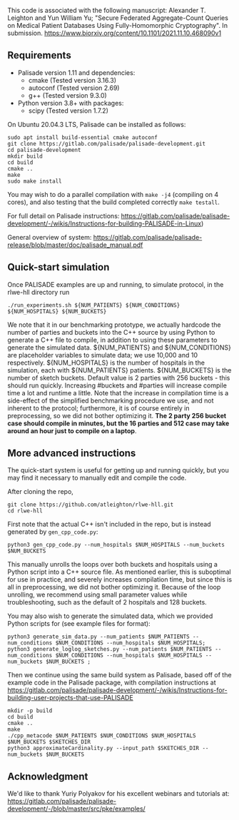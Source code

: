 This code is associated with the following manuscript:
Alexander T. Leighton and Yun William Yu; "Secure Federated Aggregate-Count Queries on Medical Patient Databases Using Fully-Homomorphic Cryptography". In submission.
https://www.biorxiv.org/content/10.1101/2021.11.10.468090v1

## Requirements
* Palisade version 1.11 and dependencies:
  * cmake (Tested version 3.16.3)
  * autoconf (Tested version 2.69)
  * g++ (Tested version 9.3.0)
* Python version 3.8+ with packages:
  * scipy (Tested version 1.7.2)

On Ubuntu 20.04.3 LTS, Palisade can be installed as follows:
```
sudo apt install build-essential cmake autoconf
git clone https://gitlab.com/palisade/palisade-development.git
cd palisade-development
mkdir build
cd build
cmake ..
make
sudo make install
```
You may wish to do a parallel compilation with `make -j4` (compiling on 4 cores), and also testing that the build completed correctly `make testall`.

For full detail on Palisade instructions: https://gitlab.com/palisade/palisade-development/-/wikis/Instructions-for-building-PALISADE-in-Linux)

General overview of system:
https://gitlab.com/palisade/palisade-release/blob/master/doc/palisade_manual.pdf

## Quick-start simulation
Once PALISADE examples are up and running, to simulate protocol, in the rlwe-hll directory run

```
./run_experiments.sh ${NUM_PATIENTS} ${NUM_CONDITIONS} ${NUM_HOSPITALS} ${NUM_BUCKETS}
```
We note that it in our benchmarking prototype, we actually hardcode the number of parties and buckets into the C++ source by using Python to generate a C++ file to compile, in addition to using these parameters to generate the simulated data.
${NUM_PATIENTS} and ${NUM_CONDITIONS} are placeholder variables to simulate data; we use 10,000 and 10 respectively. ${NUM_HOSPITALS} is the number of hospitals in the simulation, each with ${NUM_PATIENTS} patients. ${NUM_BUCKETS} is the number of sketch buckets. Default value is 2 parties with 256 buckets - this should run quickly. Increasing #buckets and #parties will increase compile time a lot and runtime a little.
Note that the increase in compilation time is a side-effect of the simplified benchmarking procedure we use, and not inherent to the protocol; furthermore, it is of course entirely in preprocessing, so we did not bother optimizing it. **The 2 party 256 bucket case should compile in minutes, but the 16 parties and 512 case may take around an hour just to compile on a laptop**.

## More advanced instructions
The quick-start system is useful for getting up and running quickly, but you may find it necessary to manually edit and compile the code.


After cloning the repo,
```
git clone https://github.com/atleighton/rlwe-hll.git
cd rlwe-hll
```

First note that the actual C++ isn't included in the repo, but is instead generated by `gen_cpp_code.py`:
```
python3 gen_cpp_code.py --num_hospitals $NUM_HOSPITALS --num_buckets $NUM_BUCKETS
```
This manually unrolls the loops over both buckets and hospitals using a Python script into a C++ source file. As mentioned earlier, this is suboptimal for use in practice, and severely increases compilation time, but since this is all in preprocessing, we did not bother optimizing it. Because of the loop unrolling, we recommend using small parameter values while troubleshooting, such as the default of 2 hospitals and 128 buckets.

You may also wish to generate the simulated data, which we provided Python scripts for (see example files for format):
```
python3 generate_sim_data.py --num_patients $NUM_PATIENTS --num_conditions $NUM_CONDITIONS --num_hospitals $NUM_HOSPITALS;
python3 generate_loglog_sketches.py --num_patients $NUM_PATIENTS --num_conditions $NUM_CONDITIONS --num_hospitals $NUM_HOSPITALS --num_buckets $NUM_BUCKETS ;
```

Then we continue using the same build system as Palisade, based off of the example code in the Palisade package, with compilation instructions at
https://gitlab.com/palisade/palisade-development/-/wikis/Instructions-for-building-user-projects-that-use-PALISADE
```
mkdir -p build
cd build
cmake ..
make
./cpp_metacode $NUM_PATIENTS $NUM_CONDITIONS $NUM_HOSPITALS $NUM_BUCKETS $SKETCHES_DIR
python3 approximateCardinality.py --input_path $SKETCHES_DIR --num_buckets $NUM_BUCKETS
```


## Acknowledgment
We'd like to thank Yuriy Polyakov for his excellent webinars and tutorials at: https://gitlab.com/palisade/palisade-development/-/blob/master/src/pke/examples/
